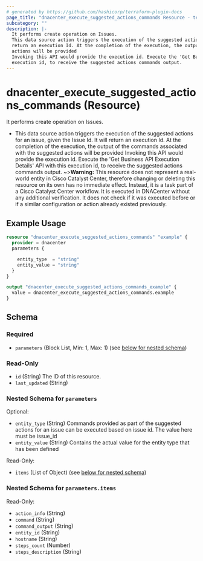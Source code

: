 ```yaml
---
# generated by https://github.com/hashicorp/terraform-plugin-docs
page_title: "dnacenter_execute_suggested_actions_commands Resource - terraform-provider-dnacenter"
subcategory: ""
description: |-
  It performs create operation on Issues.
  This data source action triggers the execution of the suggested actions for an issue, given the Issue Id. It will
  return an execution Id. At the completion of the execution, the output of the commands associated with the suggested
  actions will be provided
  Invoking this API would provide the execution id. Execute the 'Get Business API Execution Details' API with this
  execution id, to receive the suggested actions commands output.
---
```


# dnacenter_execute_suggested_actions_commands (Resource)

It performs create operation on Issues.

- This data source action triggers the execution of the suggested actions for an issue, given the Issue Id. It will
return an execution Id. At the completion of the execution, the output of the commands associated with the suggested
actions will be provided
Invoking this API would provide the execution id. Execute the 'Get Business API Execution Details' API with this
execution id, to receive the suggested actions commands output.
~>**Warning:**
This resource does not represent a real-world entity in Cisco Catalyst Center, therefore changing or deleting this resource on its own has no immediate effect.
Instead, it is a task part of a Cisco Catalyst Center workflow. It is executed in DNACenter without any additional verification. It does not check if it was executed before or if a similar configuration or action already existed previously.

## Example Usage

```terraform
resource "dnacenter_execute_suggested_actions_commands" "example" {
  provider = dnacenter
  parameters {

    entity_type  = "string"
    entity_value = "string"
  }
}

output "dnacenter_execute_suggested_actions_commands_example" {
  value = dnacenter_execute_suggested_actions_commands.example
}
```

<!-- schema generated by tfplugindocs -->
## Schema

### Required

- `parameters` (Block List, Min: 1, Max: 1) (see [below for nested schema](#nestedblock--parameters))

### Read-Only

- `id` (String) The ID of this resource.
- `last_updated` (String)

<a id="nestedblock--parameters"></a>
### Nested Schema for `parameters`

Optional:

- `entity_type` (String) Commands provided as part of the suggested actions for an issue can be executed based on issue id. The value here must be issue_id
- `entity_value` (String) Contains the actual value for the entity type that has been defined

Read-Only:

- `items` (List of Object) (see [below for nested schema](#nestedatt--parameters--items))

<a id="nestedatt--parameters--items"></a>
### Nested Schema for `parameters.items`

Read-Only:

- `action_info` (String)
- `command` (String)
- `command_output` (String)
- `entity_id` (String)
- `hostname` (String)
- `steps_count` (Number)
- `steps_description` (String)

